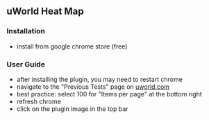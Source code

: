 ## uWorld Heat Map

### Installation
- install from google chrome store (free)

### User Guide
- after installing the plugin, you may need to restart chrome
- navigate to the "Previous Tests" page on [uworld.com](https://apps.uworld.com/)
- best practice: select 100 for "Items per page" at the bottom right
- refresh chrome
- click on the plugin image in the top bar
